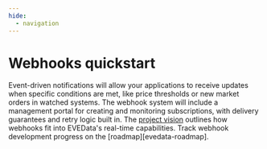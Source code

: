 ```yaml
---
hide:
  - navigation
---
```


# Webhooks quickstart

Event-driven notifications will allow your applications to receive updates when specific conditions are met, like price thresholds or new market orders in watched systems. The webhook system will include a management portal for creating and monitoring subscriptions, with delivery guarantees and retry logic built in. The [project vision](../vision.md) outlines how webhooks fit into EVEData's real-time capabilities. Track webhook development progress on the [roadmap][evedata-roadmap].
